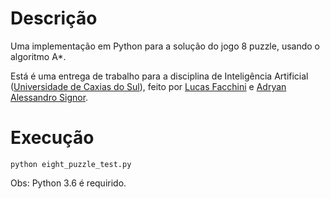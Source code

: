 # Descrição #

Uma implementação em Python para a solução do jogo 8 puzzle, usando o algoritmo A*.

Está é uma entrega de trabalho para a disciplina de Inteligência Artificial ([Universidade de Caxias do Sul](https://www.ucs.br/)), feito por [Lucas Facchini](https://github.com/lucasfacchini) e [Adryan Alessandro Signor](https://github.com/AdryanSignor).

# Execução #

```
python eight_puzzle_test.py
```
Obs: Python 3.6 é requirido.
